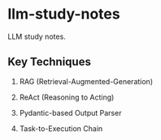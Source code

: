 # llm-study-notes
LLM study notes.

## Key Techniques

1. RAG (Retrieval-Augmented-Generation)

2. ReAct (Reasoning to Acting)

3. Pydantic-based Output Parser

4. Task-to-Execution Chain
